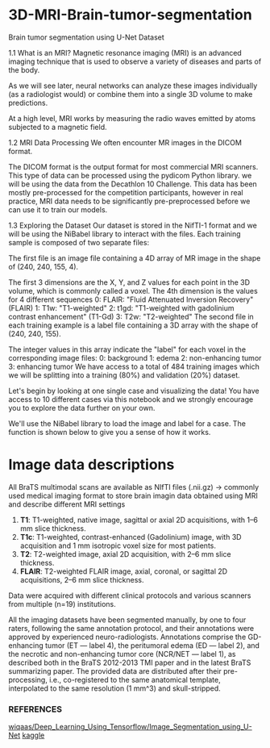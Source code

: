 # 3D-MRI-Brain-tumor-segmentation
Brain tumor segmentation using U-Net
Dataset

1.1 What is an MRI?
Magnetic resonance imaging (MRI) is an advanced imaging technique that is used to observe a variety of diseases and parts of the body.

As we will see later, neural networks can analyze these images individually (as a radiologist would) or combine them into a single 3D volume to make predictions.

At a high level, MRI works by measuring the radio waves emitted by atoms subjected to a magnetic field.

1.2 MRI Data Processing
We often encounter MR images in the DICOM format.

The DICOM format is the output format for most commercial MRI scanners. This type of data can be processed using the pydicom Python library.
we will be using the data from the Decathlon 10 Challenge. This data has been mostly pre-processed for the competition participants, however in real practice, MRI data needs to be significantly pre-preprocessed before we can use it to train our models.


1.3 Exploring the Dataset
Our dataset is stored in the NifTI-1 format and we will be using the NiBabel library to interact with the files. Each training sample is composed of two separate files:

The first file is an image file containing a 4D array of MR image in the shape of (240, 240, 155, 4).

The first 3 dimensions are the X, Y, and Z values for each point in the 3D volume, which is commonly called a voxel.
The 4th dimension is the values for 4 different sequences
0: FLAIR: "Fluid Attenuated Inversion Recovery" (FLAIR)
1: T1w: "T1-weighted"
2: t1gd: "T1-weighted with gadolinium contrast enhancement" (T1-Gd)
3: T2w: "T2-weighted"
The second file in each training example is a label file containing a 3D array with the shape of (240, 240, 155).

The integer values in this array indicate the "label" for each voxel in the corresponding image files:
0: background
1: edema
2: non-enhancing tumor
3: enhancing tumor
We have access to a total of 484 training images which we will be splitting into a training (80%) and validation (20%) dataset.

Let's begin by looking at one single case and visualizing the data! You have access to 10 different cases via this notebook and we strongly encourage you to explore the data further on your own.

We'll use the NiBabel library to load the image and label for a case. The function is shown below to give you a sense of how it works.




# Image data descriptions

All BraTS multimodal scans are available as  NIfTI files (.nii.gz) -> commonly used medical imaging format to store brain imagin data obtained using MRI and describe different MRI settings 
1. **T1**: T1-weighted, native image, sagittal or axial 2D acquisitions, with 1–6 mm slice thickness.
2. **T1c**: T1-weighted, contrast-enhanced (Gadolinium) image, with 3D acquisition and 1 mm isotropic voxel size for most patients.
3. **T2**: T2-weighted image, axial 2D acquisition, with 2–6 mm slice thickness.
4. **FLAIR**: T2-weighted FLAIR image, axial, coronal, or sagittal 2D acquisitions, 2–6 mm slice thickness.

Data were acquired with different clinical protocols and various scanners from multiple (n=19) institutions.

All the imaging datasets have been segmented manually, by one to four raters, following the same annotation protocol, and their annotations were approved by experienced neuro-radiologists. Annotations comprise the GD-enhancing tumor (ET — label 4), the peritumoral edema (ED — label 2), and the necrotic and non-enhancing tumor core (NCR/NET — label 1), as described both in the BraTS 2012-2013 TMI paper and in the latest BraTS summarizing paper. The provided data are distributed after their pre-processing, i.e., co-registered to the same anatomical template, interpolated to the same resolution (1 mm^3) and skull-stripped.


### REFERENCES
[wiqaas/Deep_Learning_Using_Tensorflow/Image_Segmentation_using_U-Net](https://github.com/wiqaaas/youtube/blob/master/Deep_Learning_Using_Tensorflow/Image_Segmentation_using_U-Net/Image%20Segmentation%20using%20U-Net%20for%20MRI%20(3D%20Images).ipynb)
[kaggle](https://www.kaggle.com/code/rastislav/3d-mri-brain-tumor-segmentation-u-net#Load-data)
